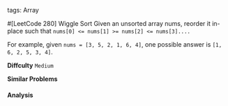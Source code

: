 tags: Array

#[LeetCode 280] Wiggle Sort
Given an unsorted array nums, reorder it in-place such that `nums[0] <= nums[1] >= nums[2] <= nums[3]....`

For example, given `nums = [3, 5, 2, 1, 6, 4]`, one possible answer is `[1, 6, 2, 5, 3, 4]`.

**Diffculty**
`Medium`

**Similar Problems**


#### Analysis




